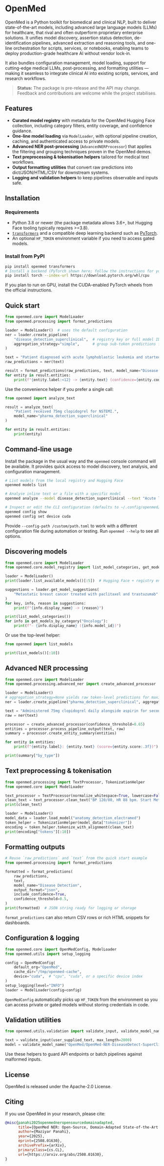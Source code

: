 # OpenMed

OpenMed is a Python toolkit for biomedical and clinical NLP, built to deliver state-of-the-art models, including advanced large language models (LLMs) for healthcare, that rival and often outperform proprietary enterprise solutions. It unifies model discovery, assertion status detection, de-identification pipelines, advanced extraction and reasoning tools, and one-line orchestration for scripts, services, or notebooks, enabling teams to deploy production-grade healthcare AI without vendor lock-in.

It also bundles configuration management, model loading, support for cutting-edge medical LLMs, post-processing, and formatting utilities — making it seamless to integrate clinical AI into existing scripts, services, and research workflows.

> **Status:** The package is pre-release and the API may change. Feedback and contributions are
> welcome while the project stabilises.

## Features

- **Curated model registry** with metadata for the OpenMed Hugging Face collection, including
  category filters, entity coverage, and confidence guidance.
- **One-line model loading** via `ModelLoader`, with optional pipeline creation,
  caching, and authenticated access to private models.
- **Advanced NER post-processing** (`AdvancedNERProcessor`) that applies the filtering and
  grouping techniques proven in the OpenMed demos.
- **Text preprocessing & tokenisation helpers** tailored for medical text workflows.
- **Output formatting utilities** that convert raw predictions into dict/JSON/HTML/CSV for
  downstream systems.
- **Logging and validation helpers** to keep pipelines observable and inputs safe.

## Installation

### Requirements

- Python 3.8 or newer (the package metadata allows 3.6+, but Hugging Face tooling typically
  requires >=3.8).
- [`transformers`](https://huggingface.co/docs/transformers/index) and a compatible deep learning
  backend such as [PyTorch](https://pytorch.org/get-started/locally/).
- An optional `HF_TOKEN` environment variable if you need to access gated models.

### Install from PyPI

```bash
pip install openmed transformers
# Install a backend (PyTorch shown here; follow the instructions for your platform):
pip install torch --index-url https://download.pytorch.org/whl/cpu
```

If you plan to run on GPU, install the CUDA-enabled PyTorch wheels from the official instructions.

## Quick start

```python
from openmed.core import ModelLoader
from openmed.processing import format_predictions

loader = ModelLoader()  # uses the default configuration
ner = loader.create_pipeline(
    "disease_detection_superclinical",  # registry key or full model ID
    aggregation_strategy="simple",      # group sub-token predictions for quick wins
)

text = "Patient diagnosed with acute lymphoblastic leukemia and started on imatinib."
raw_predictions = ner(text)

result = format_predictions(raw_predictions, text, model_name="Disease Detection")
for entity in result.entities:
    print(f"{entity.label:<12} -> {entity.text} (confidence={entity.confidence:.2f})")
```

Use the convenience helper if you prefer a single call:

```python
from openmed import analyze_text

result = analyze_text(
    "Patient received 75mg clopidogrel for NSTEMI.",
    model_name="pharma_detection_superclinical"
)

for entity in result.entities:
    print(entity)
```

## Command-line usage

Install the package in the usual way and the `openmed` console command will be
available. It provides quick access to model discovery, text analysis, and
configuration management.

```bash
# List models from the local registry and Hugging Face
openmed models list

# Analyse inline text or a file with a specific model
openmed analyze --model disease_detection_superclinical --text "Acute leukemia treated with imatinib."

# Inspect or edit the CLI configuration (defaults to ~/.config/openmed/config.toml)
openmed config show
openmed config set device cuda
```

Provide `--config-path /custom/path.toml` to work with a different configuration
file during automation or testing. Run `openmed --help` to see all options.

## Discovering models

```python
from openmed.core import ModelLoader
from openmed.core.model_registry import list_model_categories, get_models_by_category

loader = ModelLoader()
print(loader.list_available_models()[:5])  # Hugging Face + registry entries

suggestions = loader.get_model_suggestions(
    "Metastatic breast cancer treated with paclitaxel and trastuzumab"
)
for key, info, reason in suggestions:
    print(f"{info.display_name} -> {reason}")

print(list_model_categories())
for info in get_models_by_category("Oncology"):
    print(f"- {info.display_name} ({info.model_id})")
```

Or use the top-level helper:

```python
from openmed import list_models

print(list_models()[:10])
```

## Advanced NER processing

```python
from openmed.core import ModelLoader
from openmed.processing.advanced_ner import create_advanced_processor

loader = ModelLoader()
# aggregation_strategy=None yields raw token-level predictions for maximum control
ner = loader.create_pipeline("pharma_detection_superclinical", aggregation_strategy=None)

text = "Administered 75mg clopidogrel daily alongside aspirin for secondary stroke prevention."
raw = ner(text)

processor = create_advanced_processor(confidence_threshold=0.65)
entities = processor.process_pipeline_output(text, raw)
summary = processor.create_entity_summary(entities)

for entity in entities:
    print(f"{entity.label}: {entity.text} (score={entity.score:.3f})")

print(summary["by_type"])
```

## Text preprocessing & tokenisation

```python
from openmed.processing import TextProcessor, TokenizationHelper
from openmed.core import ModelLoader

text_processor = TextProcessor(normalize_whitespace=True, lowercase=False)
clean_text = text_processor.clean_text("BP 120/80, HR 88 bpm. Start Metformin 500mg bid.")
print(clean_text)

loader = ModelLoader()
model_data = loader.load_model("anatomy_detection_electramed")
token_helper = TokenizationHelper(model_data["tokenizer"])
encoding = token_helper.tokenize_with_alignment(clean_text)
print(encoding["tokens"][:10])
```

## Formatting outputs

```python
# Reuse `raw_predictions` and `text` from the quick start example
from openmed.processing import format_predictions

formatted = format_predictions(
    raw_predictions,
    text,
    model_name="Disease Detection",
    output_format="json",
    include_confidence=True,
    confidence_threshold=0.5,
)
print(formatted)  # JSON string ready for logging or storage
```

`format_predictions` can also return CSV rows or rich HTML snippets for dashboards.

## Configuration & logging

```python
from openmed.core import OpenMedConfig, ModelLoader
from openmed.utils import setup_logging

config = OpenMedConfig(
    default_org="OpenMed",
    cache_dir="/tmp/openmed-cache",
    device="cuda",  # "cpu", "cuda", or a specific device index
)
setup_logging(level="INFO")
loader = ModelLoader(config=config)
```

`OpenMedConfig` automatically picks up `HF_TOKEN` from the environment so you can access
private or gated models without storing credentials in code.

## Validation utilities

```python
from openmed.utils.validation import validate_input, validate_model_name

text = validate_input(user_supplied_text, max_length=2000)
model = validate_model_name("OpenMed/OpenMed-NER-DiseaseDetect-SuperClinical-434M")
```

Use these helpers to guard API endpoints or batch pipelines against malformed inputs.

## License

OpenMed is released under the Apache-2.0 License.

## Citing

If you use OpenMed in your research, please cite:

```bibtex
@misc{panahi2025openmedneropensourcedomainadapted,
      title={OpenMed NER: Open-Source, Domain-Adapted State-of-the-Art Transformers for Biomedical NER Across 12 Public Datasets},
      author={Maziyar Panahi},
      year={2025},
      eprint={2508.01630},
      archivePrefix={arXiv},
      primaryClass={cs.CL},
      url={https://arxiv.org/abs/2508.01630},
}
```

